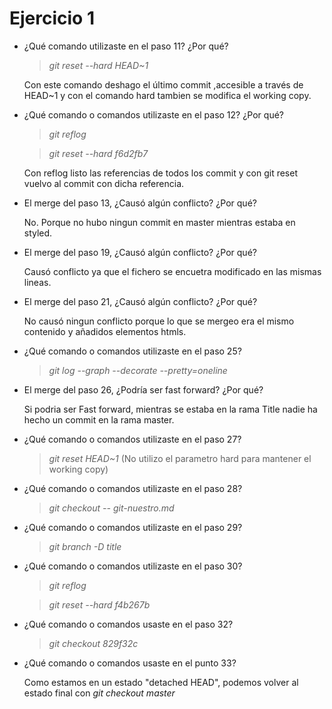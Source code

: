 # Ejercicio 1

- ¿Qué comando utilizaste en el paso 11? ¿Por qué?

  >*git reset --hard HEAD~1* 
  
  Con este comando deshago el último commit ,accesible a través de HEAD~1 y con el comando hard tambien se modifica el working copy.

- ¿Qué comando o comandos utilizaste en el paso 12? ¿Por qué?
  
  >*git reflog*
  
  >*git reset --hard f6d2fb7*
  
  Con reflog listo las referencias de todos los commit y con git reset vuelvo al commit con dicha referencia.

- El merge del paso 13, ¿Causó algún conflicto? ¿Por qué?

  No. Porque no hubo ningun commit en master mientras estaba en styled.

- El merge del paso 19, ¿Causó algún conflicto? ¿Por qué?

  Causó conflicto ya que el fichero se encuetra modificado en las mismas lineas.

- El merge del paso 21, ¿Causó algún conflicto? ¿Por qué?

  No causó ningun conflicto porque lo que se mergeo era el mismo contenido y añadidos elementos htmls.

- ¿Qué comando o comandos utilizaste en el paso 25?

  >*git log --graph --decorate --pretty=oneline*

- El merge del paso 26, ¿Podría ser fast forward? ¿Por qué?

  Si podria ser Fast forward, mientras se estaba en la rama Title nadie ha hecho un commit en la rama master.

- ¿Qué comando o comandos utilizaste en el paso 27?

  >*git reset HEAD~1* (No utilizo el parametro hard para mantener el working copy)

- ¿Qué comando o comandos utilizaste en el paso 28?

  >*git checkout -- git-nuestro.md*

- ¿Qué comando o comandos utilizaste en el paso 29?

  >*git branch -D title*

- ¿Qué comando o comandos utilizaste en el paso 30?
  
  >*git reflog*
  
  >*git reset --hard f4b267b*

- ¿Qué comando o comandos usaste en el paso 32?

  >*git checkout 829f32c*

- ¿Qué comando o comandos usaste en el punto 33?

   Como estamos en un estado "detached HEAD", podemos volver al estado final con *git checkout master*
